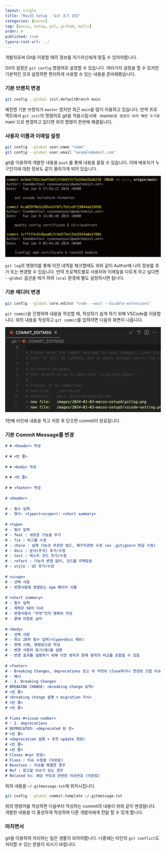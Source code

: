 ```yaml
---
layout: single
title: "MacOS Setup - Git 초기 설정"
categories: [macos]
tag: [macos, setup, git, github, multi]
order: 4
published: true
typora-root-url: ../
---
```


개발자로써 Git을 이용할 때의 정보를 자기자신에게 맞출 수 있어야합니다.

Git의 설정은 `git config` 명령어로 설정할 수 있습니다. 여러가지 설정을 할 수 있지만 기본적인 것과 설정하면 편리하게 사용할 수 있는 내용을 준비해봤습니다.

### 기본 브랜치 변경

```bash
git config --global init.defaultBranch main
```

예전엔 기본 브랜치가 `master` 였지만 최근 `main`을 많이 이용하고 있습니다. 만약 프로젝트에서 `git init`의 명령어로 git을 적용시킬시에 ` `master`로 생성이 되어 매번 수기로 `main`으로 변경하고 있다면 위의 명령어 한번에 해결됩니다.

### 사용자 이름과 이메일 설정

```bash
git config --global user.name "name"
git config --global user.email "example@email.com"
```

git을 이용하여 개발한 내용을 `push` 를 통해 내용을 올릴 수 있습니다. 이때 배포자가 누구인지에 대한 정보도 같이 올라가게 되어 있습니다.

![gitlog](/images/2024-01-03-macos-setup4/gitlog.png)

`git log`의 명령어를 통해 이전 내역을 체크할때도 위와 같이 Author에 나의 정보를 추가 또는 변경할 수 있습니다. 만약 프로젝트별로 사용자와 이메일을 다르게 하고 싶다면 `--global` 옵션을 제거 하여 `local` 환경에 별도 설정하시면 됩니다.

### 기본 에디터 변경

```bash
git config --global core.editor "code --wait --disable-extensions"
```

`git commit`을 진행하여 내용을 작성할 때, 작성하기 쉽게 하기 위해 VSCode를 이용합니다. 위의 내용을 작성하고 `git commit`를 입력하면 다음의 화면이 나옵니다.

![gitcommit](/images/2024-01-03-macos-setup4/gitcommit.png)

1번째 라인에 내용을 적고 저장 후 닫으면 commit이 완료됩니다.

### 기본 Commit Message를 변경

```markdown
# ▼ <header> 작성

# ▼ <빈 줄>

# ▼ <body> 작성

# ▼ <빈 줄>

# ▼ <footer> 작성

# <header>

# - 필수 입력
# - 형식: <type>(<scope>): <short summary>

# <type>
# - 필수 입력
# - feat : 새로운 기능을 추가
# - fix : 버그를 수정
# - chore : 실제 기능과 무관한 빌드, 패키지관련 수정 (ex .gitignore 파일 수정)
# - docs : 문서(주석) 추가/수정
# - test : 테스트 코드 추가/수정
# - refact : 기능의 변경 없이, 코드를 리팩토링
# - style : UI 추가/수정

# <scope>
# - 선택 사항
# - 변경사항에 영향받는 npm 패키지 이름

# <short summary>
# - 필수 입력
# - 제목은 50자 이내
# - 변경사항이 "무엇"인지 명확히 작성
# - 끝에 마침표 금지

# <body>
# - 선택 사항
# - 최소 20자 필수 입력(<type>docs 제외)
# - 현재 시제, 명령문으로 작성
# - 변경 사항의 동기(왜)를 설명
# - 변경 효과를 설명하기 위해 이전 동작과 현재 동작의 비교를 포함할 수 있음

# <footer>
# - Breaking Changes, deprecations 또는 이 커밋이 close하거나 연관된 깃헙 이슈, 지라 티켓, 풀리퀘스트 포함
# - 예시
# - 1. Breaking Changes
# BREAKING CHANGE: <breaking change 요약>
# <빈 줄>
# <breaking change 설명 + migration 지시>
# <빈 줄>
# <빈 줄>

# Fixes #<issue number>
# - 2. deprecations
# DEPRECATED: <deprecated 된 것>
# <빈 줄>
# <deprecation 설명 + 추천 update 경로>
# <빈 줄>
# <빈 줄>
# Closes #<pr 번호>
# Fixes : 이슈 수정중 (미완료)
# Resolves : 이슈를 해결한 경우
# Ref : 참고할 이슈가 있는 경우
# Related to: 해당 커밋과 관련된 이슈번호 (미완료)
```

위의 내용을 `~/.gitmessage.txt`에 위치시킵니다.

```bash
git config --global commit.template ~/.gitmessage.txt
```

위의 명령어를 작성하면 다음부터 작성하는 commit의 내용이 위와 같이 변경됩니다. 개발한 내용을 더 풍성하게 작성하여 다른 개발자에게 전달 할 수 있게 합니다.

### 마치면서

git을 이용하여 처리하는 일은 생활이 되어야합니다. 나중에는 타인의 `git conflict`도 처리할 수 있는 분들이 되시기 바랍니다.
